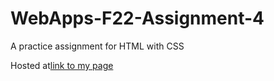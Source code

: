 # WebApps-F22-Assignment-4
A practice assignment for HTML with CSS

Hosted at[link to my page](https://44-563-web-apps-f22.github.io/44563-webapps-assignment-4-S555811/opera.html)
